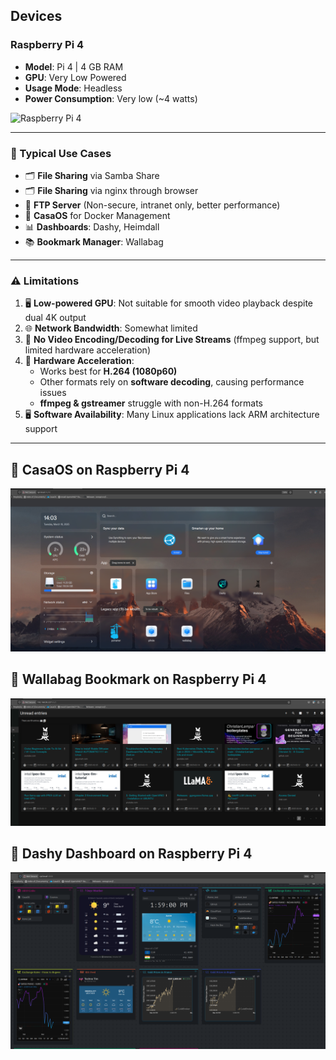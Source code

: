 ## Devices

### Raspberry Pi 4
- **Model**: Pi 4 | 4 GB RAM  
- **GPU**: Very Low Powered  
- **Usage Mode**: Headless  
- **Power Consumption**: Very low (~4 watts)  

![Raspberry Pi 4](https://assets.raspberrypi.com/static/raspberry-pi-4-labelled-f5e5dcdf6a34223235f83261fa42d1e8.png)

---

### 🔹 Typical Use Cases
- 🗂 **File Sharing** via Samba Share
- 🗂 **File Sharing** via nginx through browser 
- 🔄 **FTP Server** (Non-secure, intranet only, better performance)  
- 🐳 **CasaOS** for Docker Management  
- 📊 **Dashboards**: Dashy, Heimdall  
- 📚 **Bookmark Manager**: Wallabag  

---

### ⚠️ Limitations
1. 🖥 **Low-powered GPU**: Not suitable for smooth video playback despite dual 4K output  
2. 🌐 **Network Bandwidth**: Somewhat limited  
3. 🎥 **No Video Encoding/Decoding for Live Streams** (ffmpeg support, but limited hardware acceleration)  
4. 🔄 **Hardware Acceleration**:  
   - Works best for **H.264 (1080p60)**  
   - Other formats rely on **software decoding**, causing performance issues  
   - **ffmpeg & gstreamer** struggle with non-H.264 formats  
5. 🖥 **Software Availability**: Many Linux applications lack ARM architecture support  

---

## 📌 CasaOS on Raspberry Pi 4  
![CasaOS](/images/Casaos-Rpi4.png)

## 📌 Wallabag Bookmark on Raspberry Pi 4  
![Wallabag](/images/Wallabag-rpi4.png)

## 📌 Dashy Dashboard on Raspberry Pi 4  
![Dashy](/images/Dashy-Rpi4.png)
